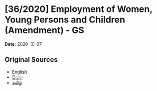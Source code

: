 # [36/2020] Employment of Women, Young Persons and Children (Amendment) - GS

**Date:** 2020-10-07

## Original Sources

- [English](https://documents.gov.lk/view/bills/2020/10/36-2020_E.pdf)
- [සිංහල](https://documents.gov.lk/view/bills/2020/10/36-2020_S.pdf)
- [தமிழ்](https://documents.gov.lk/view/bills/2020/10/36-2020_T.pdf)
